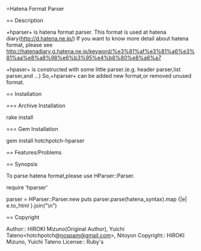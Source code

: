 =Hatena Format Parser

== Description

+hparser+ is hatena format parser. This format is used at hatena diary(http://d.hatena.ne.jp/)
If you want to know more detail about hatena format, please see http://hatenadiary.g.hatena.ne.jp/keyword/%e3%81%af%e3%81%a6%e3%81%aa%e8%a8%98%e6%b3%95%e4%b8%80%e8%a6%a7

+hpaser+ is constructed with some little parser.(e.g. header parser,list parser,and ...)
So,+hparser+ can be added new format,or removed unused format.

== Installation

=== Archive Installation

 rake install

=== Gem Installation

 gem install hotchpotch-hparser


== Features/Problems


== Synopsis

To parse hatena format,please use HParser::Parser.

 require 'hparser'
 
 parser = HParser::Parser.new
 puts parser.parse(hatena_syntax).map {|e| e.to_html }.join("\n")


== Copyright

Author:: HIROKI Mizuno(Original Author), Yuichi Tateno<hotchpotch@nospam@gmail.com>, Nitoyon
Copyright:: HIROKI Mizuno, Yuichi Tateno
License:: Ruby's

